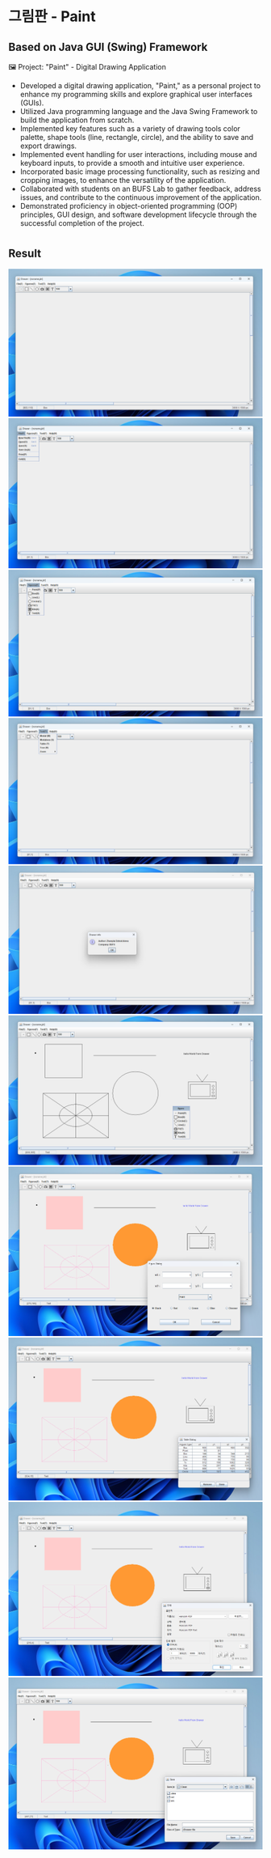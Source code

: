 # 그림판 - Paint 
## Based on Java GUI (Swing) Framework
🖼️
Project: "Paint" - Digital Drawing Application

* Developed a digital drawing application, "Paint," as a personal project to enhance my programming skills and explore graphical user interfaces (GUIs).
* Utilized Java programming language and the Java Swing Framework to build the application from scratch.
* Implemented key features such as a variety of drawing tools color palette, shape tools (line, rectangle, circle), and the ability to save and export drawings.
* Implemented event handling for user interactions, including mouse and keyboard inputs, to provide a smooth and intuitive user experience.
* Incorporated basic image processing functionality, such as resizing and cropping images, to enhance the versatility of the application.
* Collaborated with students on an BUFS Lab to gather feedback, address issues, and contribute to the continuous improvement of the application.
* Demonstrated proficiency in object-oriented programming (OOP) principles, GUI design, and software development lifecycle through the successful completion of the project.
#
## Result

![App Screenshot](/Result_Func/step01.png)
![App Screenshot](/Result_Func/step02.png)
![App Screenshot](/Result_Func/step10.png)
![App Screenshot](/Result_Func/step03.png)
![App Screenshot](/Result_Func/step04.png)
![App Screenshot](/Result_Func/step05.png)
![App Screenshot](/Result_Func/step06.png)
![App Screenshot](/Result_Func/step07.png)
![App Screenshot](/Result_Func/step08.png)
![App Screenshot](/Result_Func/step09.png)
